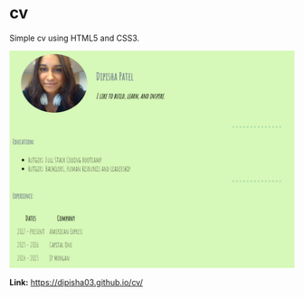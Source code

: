 # cv

Simple cv using HTML5 and CSS3.

![Alt text](https://raw.githubusercontent.com/dipisha03/cv/master/HTML%20-%20Personal%20Site/assets/images/screenshot.png)

<b>Link:</b> https://dipisha03.github.io/cv/
